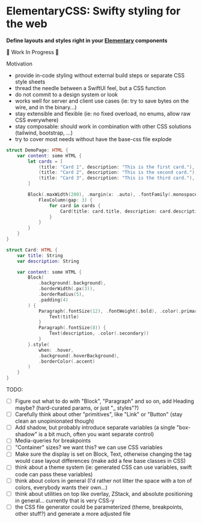 # ElementaryCSS: Swifty styling for the web

**Define layouts and styles right in your [Elementary](https://github.com/sliemeobn/elementary) components**

🚧 Work In Progress 🚧

Motivation
+ provide in-code styling without external build steps or separate CSS style sheets
+ thread the needle between a SwiftUI feel, but a CSS function
+ do not commit to a design system or look
+ works well for server and client use cases (ie: try to save bytes on the wire, and in the binary...)
+ stay extensible and flexible (ie: no fixed overload, no enums, allow raw CSS everywhere)
+ stay composable: should work in combination with other CSS solutions (tailwind, bootstrap, ...)
+ try to cover most needs without have the base-css file explode

```swift
struct DemoPage: HTML {
    var content: some HTML {
        let cards = [
            (title: "Card 1", description: "This is the first card."),
            (title: "Card 2", description: "This is the second card."),
            (title: "Card 3", description: "This is the third card."),
        ]

        Block(.maxWidth(200), .margin(x: .auto), .fontFamily(.monospace)) {
            FlexColumn(gap: 3) {
                for card in cards {
                    Card(title: card.title, description: card.description)
                }
            }
        }
    }
}

struct Card: HTML {
    var title: String
    var description: String

    var content: some HTML {
        Block(
            .background(.background),
            .borderWidth(.px(3)),
            .borderRadius(5),
            .padding(4)
        ) {
            Paragraph(.fontSize(12), .fontWeight(.bold), .color(.primary)) {
                Text(title)
            }
            Paragraph(.fontSize(8)) {
                Text(description, .color(.secondary))
            }
        }.style(
            when: .hover,
            .background(.hoverBackground),
            .borderColor(.accent)
        )
    }
}
```

TODO:
- [ ] Figure out what to do with "Block", "Paragraph" and so on, add Heading maybe? (hard-curated params, or just "_ styles"?)
- [ ] Carefully think about other "primitives", like "Link" or "Button" (stay clean an unopinionated though)
- [ ] Add shadow, but probably introduce separate variables (a single "box-shadow" is a bit much, often you want separate control)
- [ ] Media-queries for breakpoints
- [ ] "Container" sizes? we want this? we can use CSS variables
- [ ] Make sure the display is set on Block, Text, otherwise changing the tag would case layout differences (make add a few base classes in CSS)
- [ ] think about a theme system (ie: generated CSS can use variables, swift code can pass these variables)
- [ ] think about colors in general (I'd rather not litter the space with a ton of colors, everybody wants their own...)
- [ ] think about utilities on top like overlay, ZStack, and absolute positioning in general... currently that is very CSS-y
- [ ] the CSS file generator could be parameterized (theme, breakpoints, other stuff?) and generate a more adjusted file
